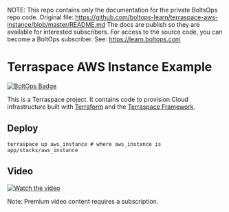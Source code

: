 <!-- note marker start -->
NOTE: This repo contains only the documentation for the private BoltsOps repo code.
Original file: https://github.com/boltops-learn/terraspace-aws-instance/blob/master/README.md
The docs are publish so they are available for interested subscribers.
For access to the source code, you can become a BoltOps subscriber.
See: https://learn.boltops.com

<!-- note marker end -->

# Terraspace AWS Instance Example

[![BoltOps Badge](https://img.boltops.com/boltops/badges/boltops-badge.png)](https://www.boltops.com)

This is a Terraspace project. It contains code to provision Cloud infrastructure built with [Terraform](https://www.terraform.io/) and the [Terraspace Framework](https://terraspace.cloud/).

## Deploy

    terraspace up aws_instance # where aws_instance is app/stacks/aws_instance

## Video

[![Watch the video](https://uploads-learn.boltops.com/o04roly9wwzmgmhebrfsj6p2aedi)](https://learn.boltops.com/courses/terraspace-aws/lessons/terraspace-ec2-instance-with-basic-aws_instance-resource)

Note: Premium video content requires a subscription.
